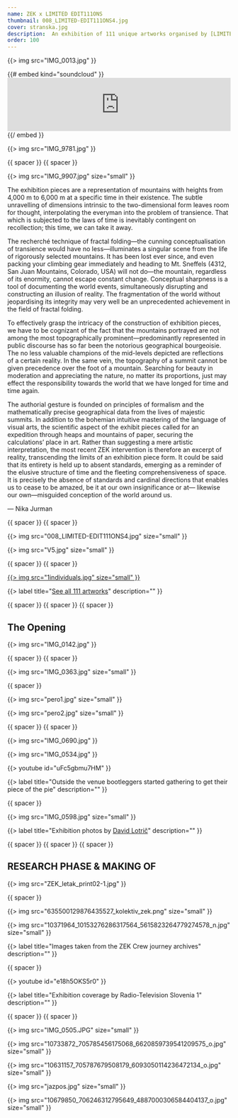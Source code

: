 ```yaml
---
name: ZEK x LIMITED EDIT111ONS
thumbnail: 008_LIMITED-EDIT111ONS4.jpg
cover: stranska.jpg
description:  An exhibition of 111 unique artworks organised by [LIMITED EDIT111ONS](http://www.stud111o.com/2017710) project — <i>Poligon, Ljubljana / 2014</i> 
order: 100
---
```


{{> img src="IMG_0013.jpg" }}

{{# embed kind="soundcloud" }}<iframe width="100%" height="120" scrolling="no" frameborder="no" src="https://w.soundcloud.com/player/?url=https%3A//api.soundcloud.com/tracks/263477766&amp;color=ff5500&amp;auto_play=false&amp;hide_related=true&amp;show_comments=false&amp;show_user=false&amp;show_reposts=false"></iframe>{{/ embed }}

{{> img src="IMG_9781.jpg" }}

{{ spacer }} {{ spacer }}

{{> img src="IMG_9907.jpg" size="small" }}

The exhibition pieces are a representation of mountains with heights from 4,000 m to 6,000 m at a specific time in their existence. The subtle unravelling of dimensions intrinsic to the two-dimensional form leaves room for thought, interpolating the everyman into the problem of transience. That which is subjected to the laws of time is inevitably contingent on recollection; this time, we can take it away.

The recherché technique of fractal folding—the cunning conceptualisation of transience would have no less—illuminates a singular scene from the life of rigorously selected mountains. It has been lost ever since, and even packing your climbing gear immediately and heading to Mt. Sneffels (4312, San Juan Mountains, Colorado, USA) will not do—the mountain, regardless of its enormity, cannot escape constant change. Conceptual sharpness is a tool of documenting the world events, simultaneously disrupting and constructing an illusion of reality. The fragmentation of the world without jeopardising its integrity may very well be an unprecedented achievement in the field of fractal folding.

To effectively grasp the intricacy of the construction of exhibition pieces, we have to be cognizant of the fact that the mountains portrayed are not among the most topographically prominent—predominantly represented in public discourse has so far been the notorious geographical bourgeoisie. The no less valuable champions of the mid-levels depicted are reflections of a certain reality. In the same vein, the topography of a summit cannot be given precedence over the foot of a mountain. Searching for beauty in moderation and appreciating the nature, no matter its proportions, just may effect the responsibility towards the world that we have longed for time and time again.

The authorial gesture is founded on principles of formalism and the mathematically precise geographical data from the lives of majestic summits. In addition to the bohemian intuitive mastering of the language of visual arts, the scientific aspect of the exhibit pieces called for an expedition through heaps and mountains of paper, securing the calculations’ place in art. Rather than suggesting a mere artistic interpretation, the most recent ZEK intervention is therefore an excerpt of reality, transcending the limits of an exhibition piece form. It could be said that its entirety is held up to absent standards, emerging as a reminder of the elusive structure of time and the fleeting comprehensiveness of space. It is precisely the absence of standards and cardinal directions that enables us to cease to be amazed, be it at our own insignificance or at— likewise our own—misguided conception of the world around us.

— Nika Jurman

{{ spacer }} {{ spacer }}

{{> img src="008_LIMITED-EDIT111ONS4.jpg" size="small" }}

{{> img src="V5.jpg" size="small" }}

{{ spacer }} {{ spacer }}

[{{> img src="1individuals.jpg" size="small" }}](http://zekx111.tumblr.com/)

{{> label title="[See all 111 artworks](http://zekx111.tumblr.com/)" description="" }}

{{ spacer }} {{ spacer }} {{ spacer }}

## The Opening

{{> img src="IMG_0142.jpg" }}

{{ spacer }} {{ spacer }}

{{> img src="IMG_0363.jpg" size="small" }}

{{ spacer }}

{{> img src="pero1.jpg" size="small" }}

{{> img src="pero2.jpg" size="small" }}

{{ spacer }} {{ spacer }}

{{> img src="IMG_0690.jpg" }}

{{> img src="IMG_0534.jpg" }}
	
{{> youtube id="uFc5gbmu7HM" }}

{{> label title="Outside the venue bootleggers started gathering to get their piece of the pie" description="" }}

{{ spacer }}

{{> img src="IMG_0598.jpg" size="small" }}

{{> label title="Exhibition photos by [David Lotrič](http://facebook.com/davidlotric)" description="" }}

{{ spacer }} {{ spacer }} {{ spacer }}

## RESEARCH PHASE & MAKING OF

{{> img src="ZEK_letak_print02-1.jpg" }}

{{ spacer }}

{{> img src="635500129876435527_kolektiv_zek.png" size="small" }}

{{> img src="10371964_10153276286317564_5615823264779274578_n.jpg" size="small" }}

{{> label title="Images taken from the ZEK Crew journey archives" description="" }}

{{ spacer }}

{{> youtube id="e18h5OKS5r0" }}

{{> label title="Exhibition coverage by Radio-Television Slovenia 1" description="" }}

{{ spacer }} {{ spacer }}

{{> img src="IMG_0505.JPG" size="small" }}

{{> img src="10733872_705785456175068_6620859739541209575_o.jpg" size="small" }}

{{> img src="10631157_705787679508179_6093050114236472134_o.jpg" size="small" }}

{{> img src="jazpos.jpg" size="small" }}

{{> img src="10679850_706246312795649_4887000306584404137_o.jpg" size="small" }}
